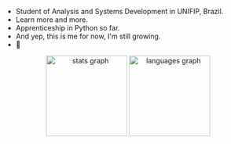 - Student of Analysis and Systems Development in UNIFIP, Brazil.
- Learn more and more.                                                
- Apprenticeship in Python so far.                                       
- And yep, this is me for now, I'm still growing.
- 🐧
<div align="center">
  <img src="https://github-readme-stats.vercel.app/api?username=ArthurAkil&hide_title=false&hide_rank=false&show_icons=true&include_all_commits=true&count_private=true&disable_animations=false&theme=tokyonight&locale=en&hide_border=true" height="165em" alt="stats graph"  />
  <img src="https://github-readme-stats.vercel.app/api/top-langs?username=ArthurAkil&locale=en&hide_title=false&layout=compact&card_width=320&langs_count=7&theme=tokyonight&hide_border=true" height="165em" alt="languages graph"  />
</div>
